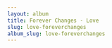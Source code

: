 ```yaml
---
layout: album
title: Forever Changes - Love
slug: love-foreverchanges
album_slug: love-foreverchanges
---
```


